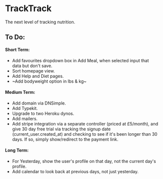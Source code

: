 # TrackTrack

The next level of tracking nutrition.

## To Do:

#### Short Term:

- Add favourites dropdown box in Add Meal, when selected input that data but don't save.
- Sort homepage view.
- Add Help and Diet pages.
- ~Add bodyweight option in lbs & kg~

#### Medium Term:

- Add domain via DNSimple.
- Add Typekit.
- Upgrade to two Heroku dynos.
- Add mailers.
- Add stripe integration via a separate controller (priced at £5/month), and give 30 day free trial via tracking the signup date (current_user.created_at) and checking to see if it's been longer than 30 days. If so, simply show/redirect to the payment link. 

#### Long Term:

- For Yesterday, show the user's profile on that day, not the current day's profile.
- Add calendar to look back at previous days, not just yesterday.
